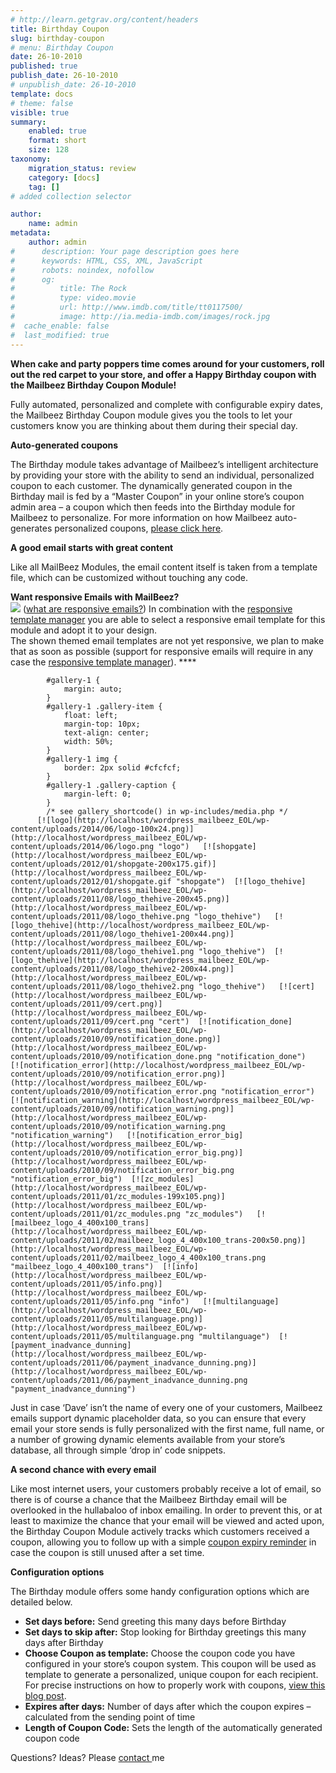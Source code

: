 ```yaml
---
# http://learn.getgrav.org/content/headers
title: Birthday Coupon
slug: birthday-coupon
# menu: Birthday Coupon
date: 26-10-2010
published: true
publish_date: 26-10-2010
# unpublish_date: 26-10-2010
template: docs
# theme: false
visible: true
summary:
    enabled: true
    format: short
    size: 128
taxonomy:
    migration_status: review
    category: [docs]
    tag: []
# added collection selector

author:
    name: admin
metadata:
    author: admin
#      description: Your page description goes here
#      keywords: HTML, CSS, XML, JavaScript
#      robots: noindex, nofollow
#      og:
#          title: The Rock
#          type: video.movie
#          url: http://www.imdb.com/title/tt0117500/
#          image: http://ia.media-imdb.com/images/rock.jpg
#  cache_enable: false
#  last_modified: true
---
```


**When cake and party poppers time comes around for your customers, roll out the red carpet to your store, and offer a Happy Birthday coupon with the Mailbeez Birthday Coupon Module!**

Fully automated, personalized and complete with configurable expiry dates, the Mailbeez Birthday Coupon module gives you the tools to let your customers know you are thinking about them during their special day.

**Auto-generated coupons**

The Birthday module takes advantage of Mailbeez’s intelligent architecture by providing your store with the ability to send an individual, personalized coupon to each customer. The dynamically generated coupon in the Birthday mail is fed by a “Master Coupon” in your online store’s coupon admin area – a coupon which then feeds into the Birthday module for Mailbeez to personalize. For more information on how Mailbeez auto-generates personalized coupons, [please click here](http://www.mailbeez.com/blog/configuring-coupons-mailbeez-campaigns/ "Configuring coupons for Mailbeez Campaigns").

**A good email starts with great content**

Like all MailBeez Modules, the email content itself is taken from a template file, which can be customized without touching any code.

**Want responsive Emails with MailBeez?**  
![](http://www.mailbeez.com/images/responsive.png) ([what are responsive emails?](http://www.mailbeez.com/documentation/responsive-emails/)) In combination with the [responsive template manager](http://www.mailbeez.com/documentation/mailbeez/config_tmplmngr) you are able to select a responsive email template for this module and adopt it to your design.   
The shown themed email templates are not yet responsive, we plan to make that as soon as possible (support for responsive emails will require in any case the [responsive template manager](http://www.mailbeez.com/documentation/mailbeez/config_tmplmngr)). ****

 
			#gallery-1 {
				margin: auto;
			}
			#gallery-1 .gallery-item {
				float: left;
				margin-top: 10px;
				text-align: center;
				width: 50%;
			}
			#gallery-1 img {
				border: 2px solid #cfcfcf;
			}
			#gallery-1 .gallery-caption {
				margin-left: 0;
			}
			/* see gallery_shortcode() in wp-includes/media.php */
		  [![logo](http://localhost/wordpress_mailbeez_EOL/wp-content/uploads/2014/06/logo-100x24.png)](http://localhost/wordpress_mailbeez_EOL/wp-content/uploads/2014/06/logo.png "logo")   [![shopgate](http://localhost/wordpress_mailbeez_EOL/wp-content/uploads/2012/01/shopgate-200x175.gif)](http://localhost/wordpress_mailbeez_EOL/wp-content/uploads/2012/01/shopgate.gif "shopgate")  [![logo_thehive](http://localhost/wordpress_mailbeez_EOL/wp-content/uploads/2011/08/logo_thehive-200x45.png)](http://localhost/wordpress_mailbeez_EOL/wp-content/uploads/2011/08/logo_thehive.png "logo_thehive")   [![logo_thehive](http://localhost/wordpress_mailbeez_EOL/wp-content/uploads/2011/08/logo_thehive1-200x44.png)](http://localhost/wordpress_mailbeez_EOL/wp-content/uploads/2011/08/logo_thehive1.png "logo_thehive")  [![logo_thehive](http://localhost/wordpress_mailbeez_EOL/wp-content/uploads/2011/08/logo_thehive2-200x44.png)](http://localhost/wordpress_mailbeez_EOL/wp-content/uploads/2011/08/logo_thehive2.png "logo_thehive")   [![cert](http://localhost/wordpress_mailbeez_EOL/wp-content/uploads/2011/09/cert.png)](http://localhost/wordpress_mailbeez_EOL/wp-content/uploads/2011/09/cert.png "cert")  [![notification_done](http://localhost/wordpress_mailbeez_EOL/wp-content/uploads/2010/09/notification_done.png)](http://localhost/wordpress_mailbeez_EOL/wp-content/uploads/2010/09/notification_done.png "notification_done")   [![notification_error](http://localhost/wordpress_mailbeez_EOL/wp-content/uploads/2010/09/notification_error.png)](http://localhost/wordpress_mailbeez_EOL/wp-content/uploads/2010/09/notification_error.png "notification_error")  [![notification_warning](http://localhost/wordpress_mailbeez_EOL/wp-content/uploads/2010/09/notification_warning.png)](http://localhost/wordpress_mailbeez_EOL/wp-content/uploads/2010/09/notification_warning.png "notification_warning")   [![notification_error_big](http://localhost/wordpress_mailbeez_EOL/wp-content/uploads/2010/09/notification_error_big.png)](http://localhost/wordpress_mailbeez_EOL/wp-content/uploads/2010/09/notification_error_big.png "notification_error_big")  [![zc_modules](http://localhost/wordpress_mailbeez_EOL/wp-content/uploads/2011/01/zc_modules-199x105.png)](http://localhost/wordpress_mailbeez_EOL/wp-content/uploads/2011/01/zc_modules.png "zc_modules")   [![mailbeez_logo_4_400x100_trans](http://localhost/wordpress_mailbeez_EOL/wp-content/uploads/2011/02/mailbeez_logo_4_400x100_trans-200x50.png)](http://localhost/wordpress_mailbeez_EOL/wp-content/uploads/2011/02/mailbeez_logo_4_400x100_trans.png "mailbeez_logo_4_400x100_trans")  [![info](http://localhost/wordpress_mailbeez_EOL/wp-content/uploads/2011/05/info.png)](http://localhost/wordpress_mailbeez_EOL/wp-content/uploads/2011/05/info.png "info")   [![multilanguage](http://localhost/wordpress_mailbeez_EOL/wp-content/uploads/2011/05/multilanguage.png)](http://localhost/wordpress_mailbeez_EOL/wp-content/uploads/2011/05/multilanguage.png "multilanguage")  [![payment_inadvance_dunning](http://localhost/wordpress_mailbeez_EOL/wp-content/uploads/2011/06/payment_inadvance_dunning.png)](http://localhost/wordpress_mailbeez_EOL/wp-content/uploads/2011/06/payment_inadvance_dunning.png "payment_inadvance_dunning") 

Just in case ‘Dave’ isn’t the name of every one of your customers, Mailbeez emails support dynamic placeholder data, so you can ensure that every email your store sends is fully personalized with the first name, full name, or a number of growing dynamic elements available from your store’s database, all through simple ‘drop in’ code snippets.

**A second chance with every email**

Like most internet users, your customers probably receive a lot of email, so there is of course a chance that the Mailbeez Birthday email will be overlooked in the hullabaloo of inbox emailing. In order to prevent this, or at least to maximize the chance that your email will be viewed and acted upon, the Birthday Coupon Module actively tracks which customers received a coupon, allowing you to follow up with a simple [coupon expiry reminder](http://localhost/wordpress_mailbeez_EOL/documentation/mailbeez/coupon-expiry-reminder/) in case the coupon is still unused after a set time.

**Configuration options**

The Birthday module offers some handy configuration options which are detailed below.

- **Set days before:** Send greeting this many days before Birthday
- **Set days to skip after:** Stop looking for Birthday greetings this many days after Birthday
- **Choose Coupon as template:** Choose the coupon code you have configured in your store’s coupon system. This coupon will be used as template to generate a personalized, unique coupon for each recipient. For precise instructions on how to properly work with coupons, [view this blog post](http://www.mailbeez.com/blog/configuring-coupons-mailbeez-campaigns/ "Configuring coupons for Mailbeez Campaigns").
- **Expires after days:** Number of days after which the coupon expires – calculated from the sending point of time
- **Length of Coupon Code:** Sets the length of the automatically generated coupon code

Questions? Ideas? Please [contact ](http://localhost/wordpress_mailbeez_EOL/about/contact/)me

